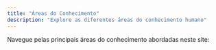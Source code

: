 ```yaml
---
title: "Áreas do Conhecimento"
description: "Explore as diferentes áreas do conhecimento humano"
---
```


Navegue pelas principais áreas do conhecimento abordadas neste site:
